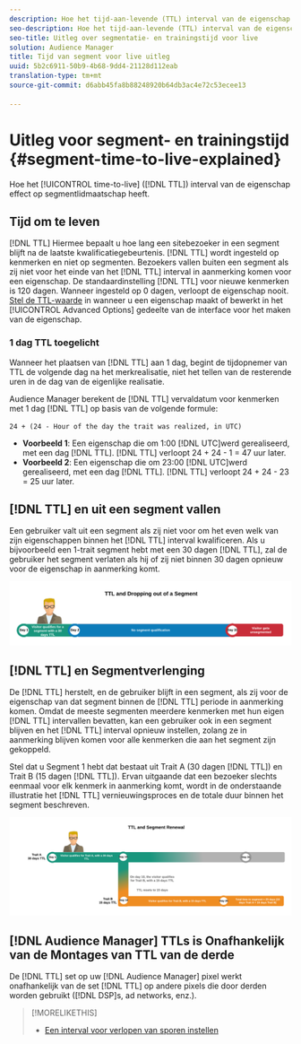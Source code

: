 ```yaml
---
description: Hoe het tijd-aan-levende (TTL) interval van de eigenschap segmentlidmaatschap beïnvloedt.
seo-description: Hoe het tijd-aan-levende (TTL) interval van de eigenschap segmentlidmaatschap beïnvloedt.
seo-title: Uitleg over segmentatie- en trainingstijd voor live
solution: Audience Manager
title: Tijd van segment voor live uitleg
uuid: 5b2c6911-50b9-4b68-9dd4-21128d112eab
translation-type: tm+mt
source-git-commit: d6abb45fa8b88248920b64db3ac4e72c53ecee13

---
```



# Uitleg voor segment- en trainingstijd {#segment-time-to-live-explained}

Hoe het [!UICONTROL time-to-live] ([!DNL TTL]) interval van de eigenschap effect op segmentlidmaatschap heeft.

<!-- segment-ttl-explained.xml -->

## Tijd om te leven

[!DNL TTL] Hiermee bepaalt u hoe lang een sitebezoeker in een segment blijft na de laatste kwalificatiegebeurtenis. [!DNL TTL] wordt ingesteld op kenmerken en niet op segmenten. Bezoekers vallen buiten een segment als zij niet voor het einde van het [!DNL TTL] interval in aanmerking komen voor een eigenschap. De standaardinstelling [!DNL TTL] voor nieuwe kenmerken is 120 dagen. Wanneer ingesteld op 0 dagen, verloopt de eigenschap nooit. [Stel de TTL-waarde](../../features/traits/create-onboarded-rule-based-traits.md#set-expiration-interval) in wanneer u een eigenschap maakt of bewerkt in het [!UICONTROL Advanced Options] gedeelte van de interface voor het maken van de eigenschap.

### 1 dag TTL toegelicht

Wanneer het plaatsen van [!DNL TTL] aan 1 dag, begint de tijdopnemer van TTL de volgende dag na het merkrealisatie, niet het tellen van de resterende uren in de dag van de eigenlijke realisatie.

Audience Manager berekent de [!DNL TTL] vervaldatum voor kenmerken met 1 dag [!DNL TTL] op basis van de volgende formule:

`24 + (24 - Hour of the day the trait was realized, in UTC)`

* **Voorbeeld 1**: Een eigenschap die om 1:00 [!DNL UTC]werd gerealiseerd, met een dag [!DNL TTL]. [!DNL TTL] verloopt 24 + 24 - 1 = 47 uur later.
* **Voorbeeld 2**: Een eigenschap die om 23:00 [!DNL UTC]werd gerealiseerd, met een dag [!DNL TTL]. [!DNL TTL] verloopt 24 + 24 - 23 = 25 uur later.

## [!DNL TTL] en uit een segment vallen

Een gebruiker valt uit een segment als zij niet voor om het even welk van zijn eigenschappen binnen het [!DNL TTL] interval kwalificeren. Als u bijvoorbeeld een 1-trait segment hebt met een 30 dagen [!DNL TTL], zal de gebruiker het segment verlaten als hij of zij niet binnen 30 dagen opnieuw voor de eigenschap in aanmerking komt.

![](assets/ttl-explained.png)

## [!DNL TTL] en Segmentverlenging

De [!DNL TTL] herstelt, en de gebruiker blijft in een segment, als zij voor de eigenschap van dat segment binnen de [!DNL TTL] periode in aanmerking komen. Omdat de meeste segmenten meerdere kenmerken met hun eigen [!DNL TTL] intervallen bevatten, kan een gebruiker ook in een segment blijven en het [!DNL TTL] interval opnieuw instellen, zolang ze in aanmerking blijven komen voor alle kenmerken die aan het segment zijn gekoppeld.

Stel dat u Segment 1 hebt dat bestaat uit Trait A (30 dagen [!DNL TTL]) en Trait B (15 dagen [!DNL TTL]). Ervan uitgaande dat een bezoeker slechts eenmaal voor elk kenmerk in aanmerking komt, wordt in de onderstaande illustratie het [!DNL TTL] vernieuwingsproces en de totale duur binnen het segment beschreven.

![](assets/ttl-renewal.png)

## [!DNL Audience Manager] TTLs is Onafhankelijk van de Montages van TTL van de derde

De [!DNL TTL] set op uw [!DNL Audience Manager] pixel werkt onafhankelijk van de set [!DNL TTL] op andere pixels die door derden worden gebruikt ([!DNL DSP]s, ad networks, enz.).

>[!MORELIKETHIS]
>
>* [Een interval voor verlopen van sporen instellen](../../features/traits/create-onboarded-rule-based-traits.md#set-expiration-interval)

